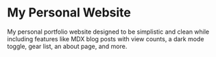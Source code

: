 # My Personal Website

My personal portfolio website designed to be simplistic and clean while including features like MDX blog posts with view counts, a dark mode toggle, gear list, an about page, and more.